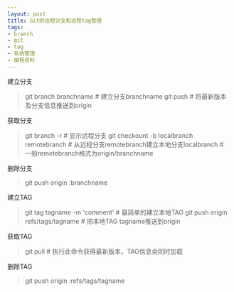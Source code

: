 ```yaml
---
layout: post
title: Git的远程分支和远程tag管理
tags:
- branch
- git
- tag
- 系统管理
- 编程资料
---
```

建立分支
  > git branch branchname # 建立分支branchname
  > git push                             \# 将最新版本及分支信息推送到origin

获取分支
  > git branch -r                        \# 显示远程分支
  > git checkount -b localbranch remotebranch 
  > \# 从远程分支remotebranch建立本地分支localbranch
  > \# 一般remotebranch格式为origin/branchname

删除分支
  > git push origin :branchname

建立TAG
  > git tag tagname -m 'comment'          \# 最简单的建立本地TAG
  > git push origin refs/tags/tagname     \# 把本地TAG tagname推送到origin

获取TAG
  > git pull                              \# 执行此命令获得最新版本，TAG信息会同时加载

删除TAG
  > git push origin :refs/tags/tagname

